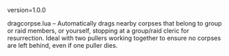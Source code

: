 version=1.0.0

dragcorpse.lua – Automatically drags nearby corpses that belong to group or raid members, or yourself, stopping at a group/raid cleric for resurrection. Ideal with two pullers working together to ensure no corpses are left behind, even if one puller dies.